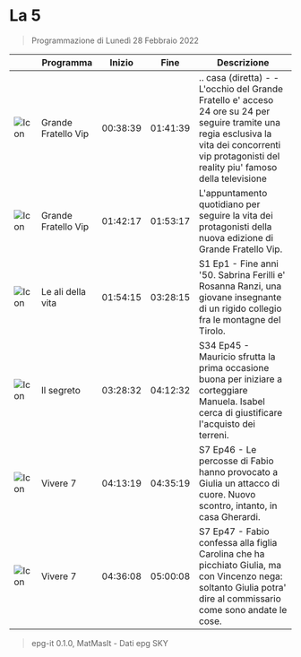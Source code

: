 # La 5
> Programmazione di Lunedì 28 Febbraio 2022

||Programma|Inizio|Fine|Descrizione|
|---|---|---|---|---|
|![Icon](https://guidatv.sky.it/uuid/21cf03e9-c6ef-4f06-8280-93c58277a075/cover?md5ChecksumParam=c3a04be059df8708319b8a1204b0381a)|Grande Fratello Vip|00:38:39|01:41:39|.. casa (diretta) - - L&#039;occhio del Grande Fratello e&#039; acceso 24 ore su 24 per seguire tramite una regia esclusiva la vita dei concorrenti vip protagonisti del reality piu&#039; famoso della televisione
|![Icon](https://guidatv.sky.it/uuid/64279522-5337-4e15-9802-1798000feb2f/cover?md5ChecksumParam=2cb0878cc752beecb14b871c71909369)|Grande Fratello Vip|01:42:17|01:53:17|L&#039;appuntamento quotidiano per seguire la vita dei protagonisti della nuova edizione di Grande Fratello Vip.
|![Icon](https://guidatv.sky.it/uuid/f0644466-1613-4cf2-85dc-c47a7df82b60/cover?md5ChecksumParam=c97630709eab299287948d3dcf2370a4)|Le ali della vita|01:54:15|03:28:15|S1 Ep1 - Fine anni &#039;50. Sabrina Ferilli e&#039; Rosanna Ranzi, una giovane insegnante di un rigido collegio fra le montagne del Tirolo.
|![Icon](https://guidatv.sky.it/uuid/d5a2ad26-a5a2-4791-8ffd-4107d367a773/cover?md5ChecksumParam=36a8af6c70d0de42c2e3a656117d86cd)|Il segreto|03:28:32|04:12:32|S34 Ep45 - Mauricio sfrutta la prima occasione buona per iniziare a corteggiare Manuela. Isabel cerca di giustificare l&#039;acquisto dei terreni.
|![Icon](https://guidatv.sky.it/uuid/16612870-072a-40fc-9b62-0984efb57604/cover?md5ChecksumParam=82c7b97de8dbb28a12a04ab57ad2adaa)|Vivere 7|04:13:19|04:35:19|S7 Ep46 - Le percosse di Fabio hanno provocato a Giulia un attacco di cuore. Nuovo scontro, intanto, in casa Gherardi.
|![Icon](https://guidatv.sky.it/uuid/e090b319-d442-4310-97b4-95829587d517/cover?md5ChecksumParam=82c7b97de8dbb28a12a04ab57ad2adaa)|Vivere 7|04:36:08|05:00:08|S7 Ep47 - Fabio confessa alla figlia Carolina che ha picchiato Giulia, ma con Vincenzo nega: soltanto Giulia potra&#039; dire al commissario come sono andate le cose.



 > epg-it 0.1.0, MatMasIt - Dati epg SKY